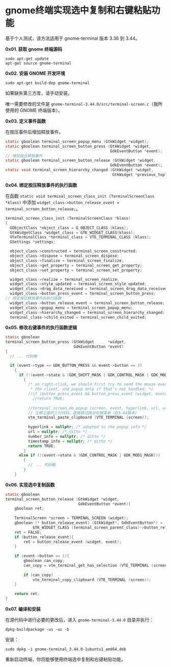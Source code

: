 # gnome终端实现选中复制和右键粘贴功能

基于个人测试，该方法适用于 gnome-terminal 版本 3.36 到 3.44。

**0x01. 获取 gnome 终端源码**

```shell
sudo apt-get update
apt-get source gnome-terminal
```

**0x02. 安装 GNOME 开发环境**

```shell
sudo apt-get build-dep gnome-terminal
```

如果缺失第三方库，请手动安装。

唯一需要修改的文件是 `gnome-terminal-3.44.0/src/terminal-screen.c`（我所使用的 GNOME 终端版本）。

**0x03. 定义事件函数**

在按压事件后增加释放事件。

```c
static gboolean terminal_screen_popup_menu (GtkWidget *widget);
static gboolean terminal_screen_button_press (GtkWidget *widget,
                                              GdkEventButton *event);
// 增加按压释放事件
static gboolean terminal_screen_button_release (GtkWidget *widget,
                                              GdkEventButton *event);
static void terminal_screen_hierarchy_changed (GtkWidget *widget,
                                               GtkWidget *previous_toplevel);
```

**0x04. 绑定按压释放事件的执行函数**

在函数 `static void terminal_screen_class_init (TerminalScreenClass *klass)` 中添加 `widget_class->button_release_event = terminal_screen_button_release;`。

```c
terminal_screen_class_init (TerminalScreenClass *klass)
{
  GObjectClass *object_class = G_OBJECT_CLASS (klass);
  GtkWidgetClass *widget_class = GTK_WIDGET_CLASS(klass);
  VteTerminalClass *terminal_class = VTE_TERMINAL_CLASS (klass);
  GSettings *settings;

  object_class->constructed = terminal_screen_constructed;
  object_class->dispose = terminal_screen_dispose;
  object_class->finalize = terminal_screen_finalize;
  object_class->get_property = terminal_screen_get_property;
  object_class->set_property = terminal_screen_set_property;

  widget_class->realize = terminal_screen_realize;
  widget_class->style_updated = terminal_screen_style_updated;
  widget_class->drag_data_received = terminal_screen_drag_data_received;
  widget_class->button_press_event = terminal_screen_button_press;
// 绑定按压释放事件的执行函数
  widget_class->button_release_event = terminal_screen_button_release;
  widget_class->popup_menu = terminal_screen_popup_menu;
  widget_class->hierarchy_changed = terminal_screen_hierarchy_changed;
  terminal_class->child_exited = terminal_screen_child_exited;
```

**0x05. 修改右键事件的执行函数逻辑**

```c
static gboolean
terminal_screen_button_press (GtkWidget      *widget,
                              GdkEventButton *event)
{
  // ... 代码略

  if (event->type == GDK_BUTTON_PRESS && event->button == 3)
    {
      if (!(event->state & (GDK_SHIFT_MASK | GDK_CONTROL_MASK | GDK_MOD1_MASK)))
        {
          /* on right-click, we should first try to send the mouse event to
           * the client, and popup only if that's not handled. */
          //if (button_press_event && button_press_event (widget, event))
            //return TRUE;
 
          //terminal_screen_do_popup (screen, event, hyperlink, url, url_flavor, number_info);
          // 注释上面的三行代码，直接跳过跳出右键菜单（在3.44版本）
          vte_terminal_paste_clipboard (VTE_TERMINAL (screen));
          
          hyperlink = nullptr; /* adopted to the popup info */
          url = nullptr; /* ditto */
          number_info = nullptr; /* ditto */
          timestamp_info = nullptr; /* ditto */
          return TRUE;
        }
      else if (!(event->state & (GDK_CONTROL_MASK | GDK_MOD1_MASK)))
        {
          // ... 代码略
        }
    }
```

**0x06. 实现选中复制函数**

```c
static gboolean
terminal_screen_button_release (GtkWidget *widget,
                                GdkEventButton *event){
    gboolean ret;
 
    TerminalScreen *screen = TERMINAL_SCREEN (widget);
    gboolean (* button_release_event) (GtkWidget*, GdkEventButton*) =
            GTK_WIDGET_CLASS (terminal_screen_parent_class)->button_release_event;
    ret = FALSE;
    if (button_release_event){
        ret = button_release_event (widget, event);
    }
 
    if (event->button == 1){
        gboolean can_copy;
        can_copy = vte_terminal_get_has_selection (VTE_TERMINAL (screen));
 
        if (can_copy)
            vte_terminal_copy_clipboard (VTE_TERMINAL (screen));
    }
 
    return ret;
}
```

**0x07. 编译和安装**

在源代码中进行必要的更改后，进入 `gnome-terminal-3.44.0` 目录并执行：

```shell
dpkg-buildpackage -us -uc -b
```

安装：

```shell
sudo dpkg -i gnome-terminal_3.44.0-1ubuntu1_amd64.deb
```

重新启动终端，你将能够使用终端选中复制和右键粘贴功能。
